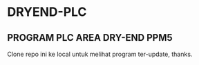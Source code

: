 # DRYEND-PLC
## PROGRAM PLC AREA DRY-END PPM5

Clone repo ini ke local untuk melihat program ter-update, thanks.
